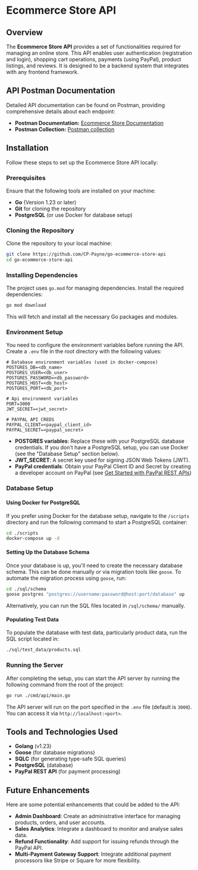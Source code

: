 # Ecommerce Store API

## Overview
The **Ecommerce Store API** provides a set of functionalities required for managing an online store. This API enables user authentication (registration and login), shopping cart operations, payments (using PayPal), product listings,  and reviews. It is designed to be a backend system that integrates with any frontend framework.
## API Postman Documentation
Detailed API documentation can be found on Postman, providing comprehensive details about each endpoint:
- **Postman Documentation:** [Ecommerce Store Documentation](https://documenter.getpostman.com/view/21095392/2sAXxLDEks)
- **Postman Collection:** [Postman collection](./postman/API%20Postman%20Collection.json)
## Installation
Follow these steps to set up the Ecommerce Store API locally:
### Prerequisites
Ensure that the following tools are installed on your machine:
- **Go** (Version 1.23 or later)
- **Git** for cloning the repository
- **PostgreSQL** (or use Docker for database setup)
### Cloning the Repository

Clone the repository to your local machine:

```bash
git clone https://github.com/CP-Payne/go-ecommerce-store-api
cd go-ecommerce-store-api
```
### Installing Dependencies
The project uses `go.mod` for managing dependencies. Install the required dependencies:

```bash
go mod download
```
This will fetch and install all the necessary Go packages and modules.
### Environment Setup
You need to configure the environment variables before running the API. Create a `.env` file in the root directory with the following values:

```plaintext
# Database environment variables (used in docker-compose)
POSTGRES_DB=<db_name>
POSTGRES_USER=<db_user>
POSTGRES_PASSWORD=<db_password>
POSTGRES_HOST=<db_host>
POSTGRES_PORT=<db_port>

# Api environment variables
PORT=3000
JWT_SECRET=<jwt_secret>

# PAYPAL API CREDS
PAYPAL_CLIENT=<paypal_client_id>
PAYPAL_SECRET=<paypal_secret>
```
- **POSTGRES variables**: Replace these with your PostgreSQL database credentials. If you don't have a PostgreSQL setup, you can use Docker (see the "Database Setup" section below).
- **JWT_SECRET**: A secret key used for signing JSON Web Tokens (JWT).
- **PayPal credentials**: Obtain your PayPal Client ID and Secret by creating a developer account on PayPal (see [Get Started with PayPal REST APIs](https://developer.paypal.com/api/rest/?_ga=2.150971572.368875705.1720450729-1774217071.1701640500&_gac=1.82635492.1720023622.Cj0KCQjw7ZO0BhDYARIsAFttkCgWb0D7wzz0Xq70uhuDYTv5e8bPDEwnDYKG8Gavy5V6iIaMfCL4y7IaAoW1EALw_wcB#link-getclientidandclientsecret))
### Database Setup

#### Using Docker for PostgreSQL
If you prefer using Docker for the database setup, navigate to the `/scripts` directory and run the following command to start a PostgreSQL container:
```bash
cd ./scripts
docker-compose up -d
```

#### Setting Up the Database Schema
Once your database is up, you'll need to create the necessary database schema. This can be done manually or via migration tools like `goose`. To automate the migration process using `goose`, run:
```bash
cd ./sql/schema
goose postgres "postgres://username:password@host:port/database" up
```
Alternatively, you can run the SQL files located in `/sql/schema/` manually.
#### Populating Test Data
To populate the database with test data, particularly product data, run the SQL script located in:
```bash
./sql/test_data/products.sql
```

### Running the Server

After completing the setup, you can start the API server by running the following command from the root of the project:
```bash
go run ./cmd/api/main.go
```

The API server will run on the port specified in the `.env` file (default is `3000`). You can access it via `http://localhost:<port>`.

## Tools and Technologies Used
- **Golang** (v1.23)
- **Goose** (for database migrations)
- **SQLC** (for generating type-safe SQL queries)
- **PostgreSQL** (database)
- **PayPal REST API** (for payment processing)

## Future Enhancements
Here are some potential enhancements that could be added to the API:

- **Admin Dashboard**: Create an administrative interface for managing products, orders, and user accounts.
- **Sales Analytics**: Integrate a dashboard to monitor and analyse sales data.
- **Refund Functionality**: Add support for issuing refunds through the PayPal API.
- **Multi-Payment Gateway Support**: Integrate additional payment processors like Stripe or Square for more flexibility.